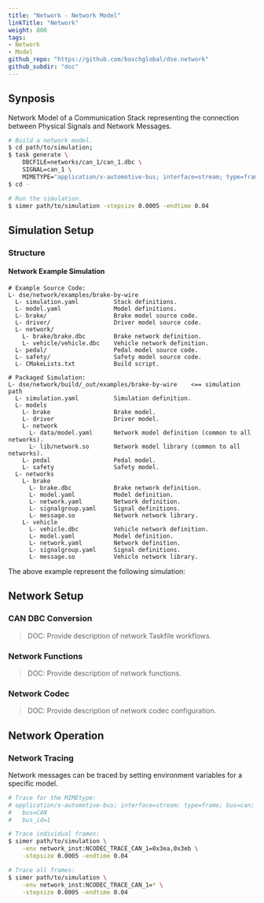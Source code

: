 ```yaml
---
title: "Network - Network Model"
linkTitle: "Network"
weight: 800
tags:
- Network
- Model
github_repo: "https://github.com/boschglobal/dse.network"
github_subdir: "doc"
---
```


## Synposis

Network Model of a Communication Stack representing the connection between Physical Signals and Network Messages.

```bash
# Build a network model.
$ cd path/to/simulation;
$ task generate \
    DBCFILE=networks/can_1/can_1.dbc \
    SIGNAL=can_1 \
    MIMETYPE="application/x-automotive-bus; interface=stream; type=frame; bus=can; schema=fbs; bus_id=1; node_id=1; interface_id=0"
$ cd -

# Run the simulation.
$ simer path/to/simulation -stepsize 0.0005 -endtime 0.04
```


## Simulation Setup

### Structure

#### Network Example Simulation

```text
# Example Source Code:
L- dse/network/examples/brake-by-wire
  L- simulation.yaml          Stack definitions.
  L- model.yaml               Model definitions.
  L- brake/                   Brake model source code.
  L- driver/                  Driver model source code.
  L- network/
    L- brake/brake.dbc        Brake network definition.
    L- vehicle/vehicle.dbc    Vehicle network definition.
  L- pedal/                   Pedal model source code.
  L- safety/                  Safety model source code.
  L- CMakeLists.txt           Build script.

# Packaged Simulation:
L- dse/network/build/_out/examples/brake-by-wire    <== simulation path
  L- simulation.yaml          Simulation definition.
  L- models
    L- brake                  Brake model.
    L- driver                 Driver model.
    L- network
      L- data/model.yaml      Network model definition (common to all networks).
      L- lib/network.so       Network model library (common to all networks).
    L- pedal                  Pedal model.
    L- safety                 Safety model.
  L- networks
    L- brake
      L- brake.dbc            Brake network definition.
      L- model.yaml           Model definition.
      L- network.yaml         Network definition.
      L- signalgroup.yaml     Signal definitions.
      L- message.so           Network network library.
    L- vehicle
      L- vehicle.dbc          Vehicle network definition.
      L- model.yaml           Model definition.
      L- network.yaml         Network definition.
      L- signalgroup.yaml     Signal definitions.
      L- message.so           Vehicle network library.
```

The above example represent the following simulation:


## Network Setup

### CAN DBC Conversion

> DOC: Provide description of network Taskfile workflows.


### Network Functions

> DOC: Provide description of network functions.


### Network Codec

> DOC: Provide description of network codec configuration.


## Network Operation

### Network Tracing

Network messages can be traced by setting environment variables for a specific model.

```bash
# Trace for the MIMEtype:
# application/x-automotive-bus; interface=stream; type=frame; bus=can; schema=fbs; bus_id=1; node_id=2; interface_id=3
#   bus=CAN
#   bus_id=1

# Trace individual frames:
$ simer path/to/simulation \
    -env network_inst:NCODEC_TRACE_CAN_1=0x3ea,0x3eb \
    -stepsize 0.0005 -endtime 0.04

# Trace all frames:
$ simer path/to/simulation \
    -env network_inst:NCODEC_TRACE_CAN_1=* \
    -stepsize 0.0005 -endtime 0.04
```
